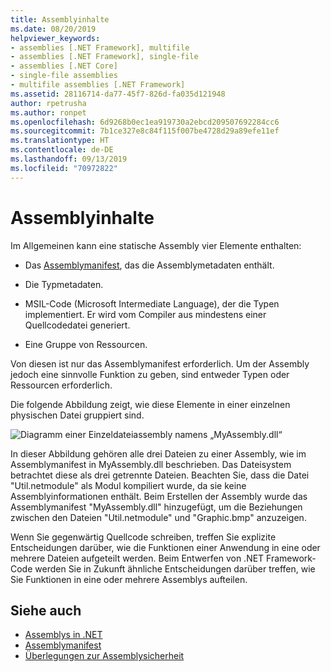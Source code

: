 ```yaml
---
title: Assemblyinhalte
ms.date: 08/20/2019
helpviewer_keywords:
- assemblies [.NET Framework], multifile
- assemblies [.NET Framework], single-file
- assemblies [.NET Core]
- single-file assemblies
- multifile assemblies [.NET Framework]
ms.assetid: 28116714-da77-45f7-826d-fa035d121948
author: rpetrusha
ms.author: ronpet
ms.openlocfilehash: 6d9268b0ec1ea919730a2ebcd209507692284cc6
ms.sourcegitcommit: 7b1ce327e8c84f115f007be4728d29a89efe11ef
ms.translationtype: HT
ms.contentlocale: de-DE
ms.lasthandoff: 09/13/2019
ms.locfileid: "70972822"
---
```

# <a name="assembly-contents"></a>Assemblyinhalte
Im Allgemeinen kann eine statische Assembly vier Elemente enthalten:

- Das [Assemblymanifest](manifest.md), das die Assemblymetadaten enthält.

- Die Typmetadaten.  

- MSIL-Code (Microsoft Intermediate Language), der die Typen implementiert. Er wird vom Compiler aus mindestens einer Quellcodedatei generiert.

- Eine Gruppe von Ressourcen.  

Von diesen ist nur das Assemblymanifest erforderlich. Um der Assembly jedoch eine sinnvolle Funktion zu geben, sind entweder Typen oder Ressourcen erforderlich.

Die folgende Abbildung zeigt, wie diese Elemente in einer einzelnen physischen Datei gruppiert sind.

![Diagramm einer Einzeldateiassembly namens „MyAssembly.dll“](./media/contents/single-file-assembly.gif)

In dieser Abbildung gehören alle drei Dateien zu einer Assembly, wie im Assemblymanifest in MyAssembly.dll beschrieben. Das Dateisystem betrachtet diese als drei getrennte Dateien. Beachten Sie, dass die Datei "Util.netmodule" als Modul kompiliert wurde, da sie keine Assemblyinformationen enthält. Beim Erstellen der Assembly wurde das Assemblymanifest "MyAssembly.dll" hinzugefügt, um die Beziehungen zwischen den Dateien "Util.netmodule" und "Graphic.bmp" anzuzeigen.

Wenn Sie gegenwärtig Quellcode schreiben, treffen Sie explizite Entscheidungen darüber, wie die Funktionen einer Anwendung in eine oder mehrere Dateien aufgeteilt werden. Beim Entwerfen von .NET Framework-Code werden Sie in Zukunft ähnliche Entscheidungen darüber treffen, wie Sie Funktionen in eine oder mehrere Assemblys aufteilen.

## <a name="see-also"></a>Siehe auch

- [Assemblys in .NET](index.md)
- [Assemblymanifest](manifest.md)
- [Überlegungen zur Assemblysicherheit](security-considerations.md)
